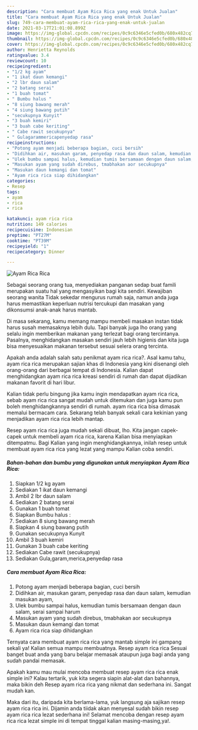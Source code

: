 ```yaml
---
description: "Cara membuat Ayam Rica Rica yang enak Untuk Jualan"
title: "Cara membuat Ayam Rica Rica yang enak Untuk Jualan"
slug: 749-cara-membuat-ayam-rica-rica-yang-enak-untuk-jualan
date: 2021-03-17T21:01:08.899Z
image: https://img-global.cpcdn.com/recipes/0c9c6346e5cfed0b/680x482cq70/ayam-rica-rica-foto-resep-utama.jpg
thumbnail: https://img-global.cpcdn.com/recipes/0c9c6346e5cfed0b/680x482cq70/ayam-rica-rica-foto-resep-utama.jpg
cover: https://img-global.cpcdn.com/recipes/0c9c6346e5cfed0b/680x482cq70/ayam-rica-rica-foto-resep-utama.jpg
author: Henrietta Reynolds
ratingvalue: 3.4
reviewcount: 10
recipeingredient:
- "1/2 kg ayam"
- "1 ikat daun kemangi"
- "2 lbr daun salam"
- "2 batang serai"
- "1 buah tomat"
- " Bumbu halus "
- "8 siung bawang merah"
- "4 siung bawang putih"
- "secukupnya Kunyit"
- "3 buah kemiri"
- "3 buah cabe keriting"
- " Cabe rawit secukupnya"
- " Gulagarammericapenyedap rasa"
recipeinstructions:
- "Potong ayam menjadi beberapa bagian, cuci bersih"
- "Didihkan air, masukan garam, penyedap rasa dan daun salam, kemudian masukan ayam,"
- "Ulek bumbu sampai halus, kemudian tumis bersamaan dengan daun salam, serai sampai harum"
- "Masukan ayam yang sudah direbus, tmabhakan aor secukupnya"
- "Masukan daun kemangi dan tomat"
- "Ayam rica rica siap dihidangkan"
categories:
- Resep
tags:
- ayam
- rica
- rica

katakunci: ayam rica rica 
nutrition: 149 calories
recipecuisine: Indonesian
preptime: "PT27M"
cooktime: "PT39M"
recipeyield: "1"
recipecategory: Dinner

---
```



![Ayam Rica Rica](https://img-global.cpcdn.com/recipes/0c9c6346e5cfed0b/680x482cq70/ayam-rica-rica-foto-resep-utama.jpg)

Sebagai seorang orang tua, menyediakan panganan sedap buat famili merupakan suatu hal yang mengasyikan bagi kita sendiri. Kewajiban seorang  wanita Tidak sekedar mengurus rumah saja, namun anda juga harus memastikan keperluan nutrisi tercukupi dan masakan yang dikonsumsi anak-anak harus mantab.

Di masa  sekarang, kamu memang mampu membeli masakan instan tidak harus susah memasaknya lebih dulu. Tapi banyak juga lho orang yang selalu ingin memberikan makanan yang terlezat bagi orang tercintanya. Pasalnya, menghidangkan masakan sendiri jauh lebih higienis dan kita juga bisa menyesuaikan makanan tersebut sesuai selera orang tercinta. 



Apakah anda adalah salah satu penikmat ayam rica rica?. Asal kamu tahu, ayam rica rica merupakan sajian khas di Indonesia yang kini disenangi oleh orang-orang dari berbagai tempat di Indonesia. Kalian dapat menghidangkan ayam rica rica kreasi sendiri di rumah dan dapat dijadikan makanan favorit di hari libur.

Kalian tidak perlu bingung jika kamu ingin mendapatkan ayam rica rica, sebab ayam rica rica sangat mudah untuk ditemukan dan juga kamu pun boleh menghidangkannya sendiri di rumah. ayam rica rica bisa dimasak memalui bermacam cara. Sekarang telah banyak sekali cara kekinian yang menjadikan ayam rica rica lebih mantap.

Resep ayam rica rica juga mudah sekali dibuat, lho. Kita jangan capek-capek untuk membeli ayam rica rica, karena Kalian bisa menyiapkan ditempatmu. Bagi Kalian yang ingin menghidangkannya, inilah resep untuk membuat ayam rica rica yang lezat yang mampu Kalian coba sendiri.

<!--inarticleads1-->

##### Bahan-bahan dan bumbu yang digunakan untuk menyiapkan Ayam Rica Rica:

1. Siapkan 1/2 kg ayam
1. Sediakan 1 ikat daun kemangi
1. Ambil 2 lbr daun salam
1. Sediakan 2 batang serai
1. Gunakan 1 buah tomat
1. Siapkan  Bumbu halus :
1. Sediakan 8 siung bawang merah
1. Siapkan 4 siung bawang putih
1. Gunakan secukupnya Kunyit
1. Ambil 3 buah kemiri
1. Gunakan 3 buah cabe keriting
1. Sediakan  Cabe rawit (secukupnya)
1. Sediakan  Gula,garam,merica,penyedap rasa




<!--inarticleads2-->

##### Cara membuat Ayam Rica Rica:

1. Potong ayam menjadi beberapa bagian, cuci bersih
1. Didihkan air, masukan garam, penyedap rasa dan daun salam, kemudian masukan ayam,
1. Ulek bumbu sampai halus, kemudian tumis bersamaan dengan daun salam, serai sampai harum
1. Masukan ayam yang sudah direbus, tmabhakan aor secukupnya
1. Masukan daun kemangi dan tomat
1. Ayam rica rica siap dihidangkan




Ternyata cara membuat ayam rica rica yang mantab simple ini gampang sekali ya! Kalian semua mampu membuatnya. Resep ayam rica rica Sesuai banget buat anda yang baru belajar memasak ataupun juga bagi anda yang sudah pandai memasak.

Apakah kamu mau mulai mencoba membuat resep ayam rica rica enak simple ini? Kalau tertarik, yuk kita segera siapin alat-alat dan bahannya, maka bikin deh Resep ayam rica rica yang nikmat dan sederhana ini. Sangat mudah kan. 

Maka dari itu, daripada kita berlama-lama, yuk langsung aja sajikan resep ayam rica rica ini. Dijamin anda tiidak akan menyesal sudah bikin resep ayam rica rica lezat sederhana ini! Selamat mencoba dengan resep ayam rica rica lezat simple ini di tempat tinggal kalian masing-masing,ya!.

